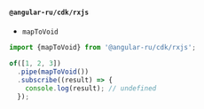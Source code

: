#### `@angular-ru/cdk/rxjs`

- `mapToVoid`

```typescript
import {mapToVoid} from '@angular-ru/cdk/rxjs';

of([1, 2, 3])
  .pipe(mapToVoid())
  .subscribe((result) => {
    console.log(result); // undefined
  });
```
